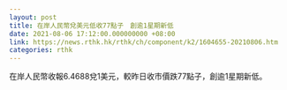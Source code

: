 ```yaml
---
layout: post
title: 在岸人民幣兌美元低收77點子　創逾1星期新低
date: 2021-08-06 17:12:00.000000000 +08:00
link: https://news.rthk.hk/rthk/ch/component/k2/1604655-20210806.htm
categories: rthk
---
```


在岸人民幣收報6.4688兌1美元，較昨日收市價跌77點子，創逾1星期新低。
